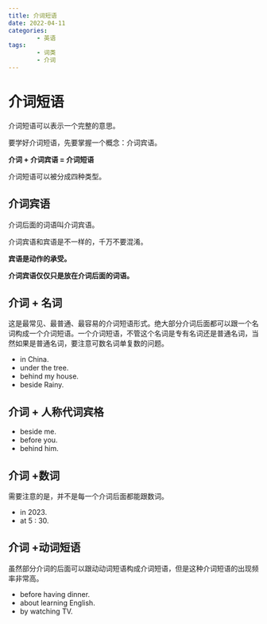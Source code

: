 ```yaml
---
title: 介词短语
date: 2022-04-11
categories:
        - 英语
tags:
        - 词类
        - 介词
---
```


# 介词短语

介词短语可以表示一个完整的意思。

要学好介词短语，先要掌握一个概念：介词宾语。

**介词 + 介词宾语 = 介词短语**

介词短语可以被分成四种类型。

## 介词宾语

介词后面的词语叫介词宾语。

介词宾语和宾语是不一样的，千万不要混淆。

**宾语是动作的承受。**

**介词宾语仅仅只是放在介词后面的词语。**

## 介词 + 名词

这是最常见、最普通、最容易的介词短语形式。绝大部分介词后面都可以跟一个名词构成一个介词短语。一个介词短语，不管这个名词是专有名词还是普通名词，当然如果是普通名词，要注意可数名词单复数的问题。

- in China.
- under the tree.
- behind my house.
- beside Rainy.

## 介词 + 人称代词宾格

- beside me.
- before you.
- behind him.

## 介词 +数词

需要注意的是，并不是每一个介词后面都能跟数词。

- in 2023.
- at 5 : 30.

## 介词 +动词短语

虽然部分介词的后面可以跟动动词短语构成介词短语，但是这种介词短语的出现频率非常高。

- before having dinner.
- about learning English.
- by watching TV.
